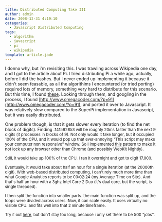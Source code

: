 ```yaml
---
title: Distributed Computing Take III
author: admin
date: 2008-12-31 4:19:10
categories:
  - Javascript Distributed Computing
tags: 
  - algorithm
  - javascript
  - pi
  - wikipedia
template: article.jade
---
```


I donno why, but i'm revisiting this. I was trawling across Wikipedia one day, and I got to the article about Pi. I tried distributing Pi a while ago, actually, before I did the hashes. But I never ended up implementing it because it didn't seem feasable, as all the algorithims I encountered (or tried porting) required lots of memory, something very hard to distribute for this scenario. But this time, I found [these](http://en.wikipedia.org/wiki/Computing_%C3%8F%C2%80#Digit_extraction_methods). Looking through them, and googling in the process, I found [http://www.omegacoder.com/?p=91](http://www.omegacoder.com/?p=91), and ported it over to Javascript. It was relatively slow compared to the SuperPi implementation in Javascript, but it was easily distributed.

One problem though, is that it gets slower every iteration (to find the net block of digits). Finding .<span style="font-size: small;">141592653 will be roughly 20ms faster than the next 9 digits (it processes in blocks of 9). Not only would it take longer, but it occupied 100% of the CPU, and it would pop up that ever-annoying "This script may make your computer non responsive" window. So I implemented [this](http://www.julienlecomte.net/blog/2007/10/28/) pattern to make it not lock up any browser other than Chrome (and possibly WebKit Nightly).</span>

<span style="font-size: small;">Still, it would take up 100% of the CPU. I ran it overnight and got to digit 17,000.</span>

<span style="font-size: small;">Eventually, it would take about half an hour for a single iteration (at the 20000th digit). With web-based distributed computing, I can't rely much more time than what Google Analytics reports to be 00:02:24 (my Average Time on Site). And that's half an hour with a 3ghz Intel Core 2 Duo (it's dual core, but the script, is single threaded). </span>

<span style="font-size: small;">I then split the function into smaller parts. the main function was split up, and the loops were divided across users. Now, it can scale easily. It uses virtually no visible CPU. and fits well into that 2 minute timeframe.</span>

<span style="font-size: small;">Try it out [here](http://www.antimatter15.com/misc/pisect/test.htm), but don't stay too long, because i only set there to be 500 "jobs".
</span>
